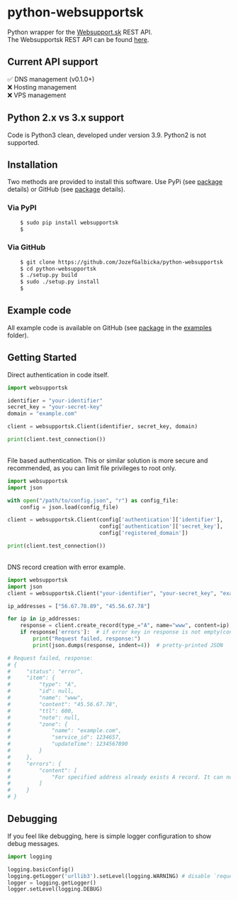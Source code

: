 # python-websupportsk
Python wrapper for the [Websupport.sk](https://www.websupport.sk/) REST API.  
The Websupportsk REST API can be found [here](https://rest.websupport.sk).

## Current API support
✅ DNS management (v0.1.0+)  
❌ Hosting management  
❌ VPS management

## Python 2.x vs 3.x support

Code is Python3 clean, developed under version 3.9. Python2 is not supported.

## Installation

Two methods are provided to install this software.
Use PyPi (see [package](https://pypi.python.org/pypi/websupportsk) details) or GitHub (see [package](https://github.com/JozefGalbicka/python-websupportsk) details).

### Via PyPI

```bash
    $ sudo pip install websupportsk
    $
```

### Via GitHub

```bash
    $ git clone https://github.com/JozefGalbicka/python-websupportsk
    $ cd python-websupportsk
    $ ./setup.py build
    $ sudo ./setup.py install
    $
```

## Example code

All example code is available on GitHub (see [package](https://github.com/JozefGalbicka/python-websupportsk) in the [examples](https://github.com/JozefGalbicka/python-websupportsk/tree/main/examples) folder).

## Getting Started

Direct authentication in code itself.
```python
import websupportsk

identifier = "your-identifier"
secret_key = "your-secret-key"
domain = "example.com"

client = websupportsk.Client(identifier, secret_key, domain)

print(client.test_connection())
```

\
File based authentication.
This or similar solution is more secure and recommended, as you can limit file privileges to root only. 

```python
import websupportsk
import json

with open("/path/to/config.json", "r") as config_file:
    config = json.load(config_file)

client = websupportsk.Client(config['authentication']['identifier'],
                             config['authentication']['secret_key'],
                             config['registered_domain'])

print(client.test_connection())

```

\
DNS record creation with error example.

```python
import websupportsk
import json
client = websupportsk.Client("your-identifier", "your-secret_key", "example.com")

ip_addresses = ["56.67.78.89", "45.56.67.78"]

for ip in ip_addresses:
    response = client.create_record(type_="A", name="www", content=ip)
    if response['errors']:  # if error key in response is not empty(contains some errors)
        print("Request failed, response:")
        print(json.dumps(response, indent=4))  # pretty-printed JSON

# Request failed, response:
# {
#     "status": "error",
#     "item": {
#         "type": "A",
#         "id": null,
#         "name": "www",
#         "content": "45.56.67.78",
#         "ttl": 600,
#         "note": null,
#         "zone": {
#             "name": "example.com",
#             "service_id": 1234657,
#             "updateTime": 1234567890
#         }
#     },
#     "errors": {
#         "content": [
#             "For specified address already exists A record. It can not be overwritten. You need to edit it or delete it."
#         ]
#     }
# }
```

## Debugging

If you feel like debugging, here is simple logger configuration to show debug messages.

```python
import logging

logging.basicConfig()
logging.getLogger('urllib3').setLevel(logging.WARNING) # disable `requests` debug messages if you want to.
logger = logging.getLogger()
logger.setLevel(logging.DEBUG)
```
